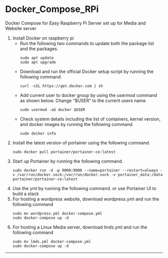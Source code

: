 # Docker_Compose_RPi
Docker Compose for Easy Raspberry Pi Server set up for Media and Website server
 1. Install Docker on raspberry pi
	 * Run the following two commands to update both the package list and the packages.
		```
		sudo apt update
		sudo apt upgrade
		```
	* Download and run the official Docker setup script by running the following command.
	    ```
		curl -sSL https://get.docker.com | sh
		```
	* Add current user to docker group by using the usermod command as shown below. Change “$USER” to the current users name.
	    ```
		sudo usermod -aG docker $USER
		```		
	* Check system details including the list of containers, kernel version, and docker images by running the following command.
	    ```
		sudo docker info
		```
 2. Install the latest version of portainer using the following command.
	```
	sudo docker pull portainer/portainer-ce:latest
	```
 3. Start up Portainer by running the following command.
	```
	sudo docker run -d -p 9000:9000 --name=portainer --restart=always -v /var/run/docker.sock:/var/run/docker.sock -v portainer_data:/data portainer/portainer-ce:latest
	```
 4. Use the yml by running the following command. or use Portainer UI to build a stack
 5. For hosting a wordpress website, download wordpress.yml and run the following command
	```
	sudo mv wordpress.yml docker-compose.yml
	sudo docker-compose up -d
	```
 6. For hosting a Linux Media server, download lmds.yml and run the following command
	```
	sudo mv lmds.yml docker-compose.yml
	sudo docker-compose up -d
	```
------
